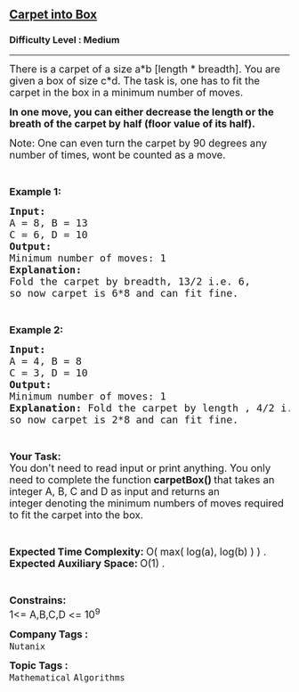 <h2><a href="https://practice.geeksforgeeks.org/problems/230d87552a332a2970b2092451334a007f2b0eec/1">Carpet into Box</a></h2><h3>Difficulty Level : Medium</h3><hr><div class="problems_problem_content__Xm_eO"><p><span style="font-size:18px">There is a carpet&nbsp;of a size a*b [length * breadth]. You are given a box of size c*d.&nbsp;The task is, one has to fit the carpet in the box in a minimum number of moves.&nbsp;</span></p>

<p><span style="font-size:18px"><strong>In one move, you can either decrease the length or the breath of the carpet by half (floor value of its half).</strong></span></p>

<p><span style="font-size:18px">Note:&nbsp;One can even turn the carpet by 90 degrees any number of times, wont be counted as a move.</span></p>

<p>&nbsp;</p>

<p><strong><span style="font-size:18px">Example 1:</span></strong></p>

<pre><span style="font-size:18px"><strong>Input:</strong>
A = 8, B = 13
C = 6, D = 10</span>
<span style="font-size:18px"><strong>Output:</strong>
Minimum number of moves: 1
<strong>Explanation:</strong>
Fold the carpet by breadth, 13/2 i.e. 6, 
so now carpet is 6*8 and can fit fine.</span>
</pre>

<p>&nbsp;</p>

<p><strong><span style="font-size:18px">Example 2:</span></strong></p>

<pre><span style="font-size:18px"><strong>Input:
</strong>A = 4, B = 8
C = 3, D = 10</span>
<span style="font-size:18px"><strong>Output:
</strong>Minimum number of moves: 1
<strong>Explanation:</strong> Fold the carpet by length , 4/2 i.e. 2,
so now carpet is 2*8 and can fit fine.</span>
</pre>

<p>&nbsp;</p>

<p><span style="font-size:18px"><strong>Your Task:</strong></span><br>
<span style="font-size:18px">You don't need to read input or print anything.&nbsp;You only need to complete the function<strong> carpetBox()&nbsp;</strong>that takes an integer A, B, C and D&nbsp;as input and returns an integer&nbsp;denoting the minimum numbers of moves required to fit the carpet into the box.</span></p>

<p>&nbsp;</p>

<p><span style="font-size:18px"><strong>Expected Time Complexity:&nbsp;</strong>O( max( log(a), log(b) ) ) .<br>
<strong>Expected Auxiliary Space:&nbsp;</strong>O(1) .</span></p>

<p>&nbsp;</p>

<p><span style="font-size:18px"><strong>Constrains:</strong><br>
1&lt;= A,B,C,D &lt;= 10<sup>9</sup></span></p>
</div><p><span style=font-size:18px><strong>Company Tags : </strong><br><code>Nutanix</code>&nbsp;<br><p><span style=font-size:18px><strong>Topic Tags : </strong><br><code>Mathematical</code>&nbsp;<code>Algorithms</code>&nbsp;
